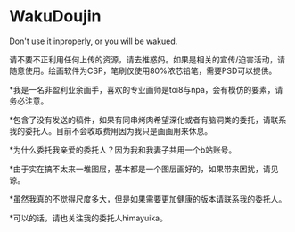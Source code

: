 # WakuDoujin


Don't use it inproperly, or you will be wakued.


请不要不正利用任何上传的资源，请去推惑妈。如果是相关的宣传/迫害活动，请随意使用。绘画软件为CSP，笔刷仅使用80%浓芯铅笔，需要PSD可以提供。


*我是一名非盈利业余画手，喜欢的专业画师是toi8与npa，会有模仿的要素，请务必注意。


*包含了没有发送的稿件，如果有同串烤肉希望深化或者有脑洞类的委托，请联系我的委托人。目前不会收取费用因为我只是画画用来休息。


*为什么委托我亲爱的委托人？因为我和我妻子共用一个b站账号。


*由于实在搞不太来一堆图层，基本都是一个图层画好的，如果带来困扰，请见谅。


*虽然我真的不觉得尺度多大，但是如果需要更加健康的版本请联系我的委托人。


*可以的话，请也关注我的委托人himayuika。


